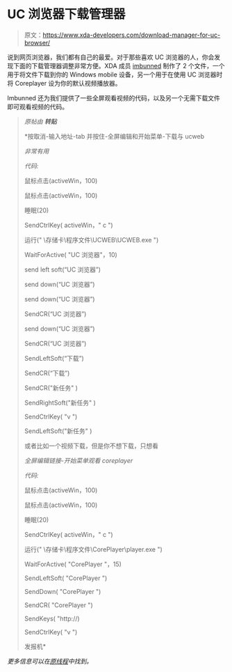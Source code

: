 # UC 浏览器下载管理器

> 原文：<https://www.xda-developers.com/download-manager-for-uc-browser/>

说到网页浏览器，我们都有自己的最爱。对于那些喜欢 UC 浏览器的人，你会发现下面的下载管理器调整非常方便。XDA 成员 [imbunned](http://forum.xda-developers.com/member.php?u=2056651) 制作了 2 个文件，一个用于将文件下载到你的 Windows mobile 设备，另一个用于在使用 UC 浏览器时将 Coreplayer 设为你的默认视频播放器。

Imbunned 还为我们提供了一些全屏观看视频的代码，以及另一个无需下载文件即可观看视频的代码。

> *原帖由* ***转贴***
> 
>  *按取消-输入地址-tab 并按住-全屏编辑和开始菜单-下载与 ucweb
> 
> *非常有用*
> 
> *代码:*
> 
> 鼠标点击(activeWin，100)
> 
> 鼠标点击(activeWin，100)
> 
> 睡眠(20)
> 
> SendCtrlKey( activeWin，" c ")
> 
> 运行(" \存储卡\程序文件\UCWEB\UCWEB.exe ")
> 
> WaitForActive( "UC 浏览器"，10)
> 
> send left soft(“UC 浏览器”)
> 
> send down(“UC 浏览器”)
> 
> send down(“UC 浏览器”)
> 
> SendCR(“UC 浏览器”)
> 
> send down(“UC 浏览器”)
> 
> SendCR(“UC 浏览器”)
> 
> SendLeftSoft(“下载”)
> 
> SendCR(“下载”)
> 
> SendCR("新任务" )
> 
> SendRightSoft("新任务" )
> 
> SendCtrlKey( "v ")
> 
> SendLeftSoft("新任务" )
> 
> 或者比如一个视频下载，但是你不想下载，只想看
> 
> *全屏编辑链接-开始菜单观看 coreplayer*
> 
> *代码:*
> 
> 鼠标点击(activeWin，100)
> 
> 鼠标点击(activeWin，100)
> 
> 睡眠(20)
> 
> SendCtrlKey( activeWin，" c ")
> 
> 运行(" \存储卡\程序文件\CorePlayer\player.exe ")
> 
> WaitForActive( "CorePlayer "，15)
> 
> SendLeftSoft( "CorePlayer ")
> 
> SendDown( "CorePlayer ")
> 
> SendCR( "CorePlayer ")
> 
> SendKeys( "http://)
> 
> SendCtrlKey( "v ")
> 
> 发报机*

 *更多信息可以在[原线程](http://forum.xda-developers.com/showpost.php?p=6679031&postcount=64)中找到。*